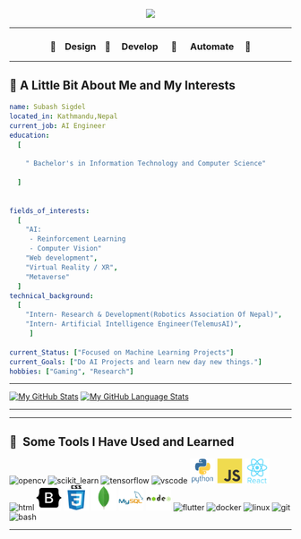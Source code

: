 
<p align="center">
  <img src="https://capsule-render.vercel.app/api?type=waving&color=gradient&text=5uba5h&height=100&section=header"/>
</p>

---

<h3 align="center">🥅 &nbsp;&nbsp;&nbsp;Design&nbsp;&nbsp;&nbsp;&nbsp;🔭&nbsp;&nbsp;&nbsp;&nbsp;   Develop &nbsp;&nbsp;&nbsp;&nbsp;  🌱 &nbsp;&nbsp;&nbsp;&nbsp;   Automate &nbsp;&nbsp;&nbsp;&nbsp;👯</h3>

---



<h2>👋&nbsp;A Little Bit About Me and My Interests</h2>

```yaml
name: Subash Sigdel
located_in: Kathmandu,Nepal
current_job: AI Engineer
education:
  [
   
    " Bachelor's in Information Technology and Computer Science"
    
  ]


fields_of_interests:
  [
    "AI:
     - Reinforcement Learning
     - Computer Vision"
    "Web development",
    "Virtual Reality / XR",
    "Metaverse"
  ]
technical_background:
  [
    "Intern- Research & Development(Robotics Association Of Nepal)",
    "Intern- Artificial Intelligence Engineer(TelemusAI)",
     ]
  
current_Status: ["Focused on Machine Learning Projects"]
current_Goals: ["Do AI Projects and learn new day new things."]
hobbies: ["Gaming", "Research"]
```
  
---  




[![My GitHub Stats](https://github-readme-stats.vercel.app/api/?username=subashsigdel&count_private=true&theme=tokyonight&showicons=true)]()
[![My GitHub Language Stats](https://github-readme-stats.vercel.app/api/top-langs/?username=subashsigdel&langs_count=4&theme=tokyonight)]()



-----



---  
  
<h2> 🚀 &nbsp;Some Tools I Have Used and Learned</h2>
<p align="left">
<img  src="https://www.vectorlogo.zone/logos/opencv/opencv-icon.svg" alt="opencv" width="50"/> 
<img  src="https://upload.wikimedia.org/wikipedia/commons/0/05/Scikit_learn_logo_small.svg" alt="scikit_learn" width="50"/>
<img src="https://www.vectorlogo.zone/logos/tensorflow/tensorflow-icon.svg" alt="tensorflow" width="50"/>
<img src="https://cdn.jsdelivr.net/gh/devicons/devicon/icons/vscode/vscode-original.svg" alt="vscode" width="45" height="45"/>
<img src="https://raw.githubusercontent.com/devicons/devicon/master/icons/python/python-original-wordmark.svg" alt="python" width="45" height="45" />
<img src="https://raw.githubusercontent.com/devicons/devicon/master/icons/javascript/javascript-original.svg" alt="javascript" width="45" height="45" />
<img src="https://raw.githubusercontent.com/devicons/devicon/master/icons/react/react-original-wordmark.svg" alt="react" width="45" height="45" />
<img src="https://cdn.jsdelivr.net/gh/devicons/devicon/icons/html5/html5-original.svg" alt="html" width="45" height="45"/>
<img src="https://raw.githubusercontent.com/devicons/devicon/master/icons/bootstrap/bootstrap-plain.svg" alt="bootstrap" width="45" height="45" />
<img src="https://raw.githubusercontent.com/devicons/devicon/master/icons/css3/css3-original-wordmark.svg" alt="css3" width="45" height="45" />
<img src="https://raw.githubusercontent.com/devicons/devicon/master/icons/mongodb/mongodb-original.svg" alt="mongodb" width="45" height="45" />
<img src="https://raw.githubusercontent.com/devicons/devicon/master/icons/mysql/mysql-original-wordmark.svg" alt="mysql" width="45" height="45" />
<img src="https://raw.githubusercontent.com/devicons/devicon/master/icons/nodejs/nodejs-original-wordmark.svg" alt="nodejs" width="45" height="45" />
<img src="https://cdn.jsdelivr.net/gh/devicons/devicon/icons/flutter/flutter-original.svg" alt="flutter" width="45" height="45"/>
<img src="https://cdn.jsdelivr.net/gh/devicons/devicon/icons/docker/docker-original.svg" alt="docker" width="45" height="45"/>
<img src="https://cdn.jsdelivr.net/gh/devicons/devicon/icons/linux/linux-original.svg" alt="linux" width="45" height="45"/>       
<img src="https://cdn.jsdelivr.net/gh/devicons/devicon/icons/git/git-original.svg" alt="git" width="45" height="45"/>
<img src="https://cdn.jsdelivr.net/gh/devicons/devicon/icons/bash/bash-original.svg" alt="bash" width="45" height="45"/>
<!-- <img src="https://cdn.jsdelivr.net/gh/devicons/devicon/icons/figma/figma-original.svg" alt="figma" width="45" height="45"/>   -->
</p>

---
